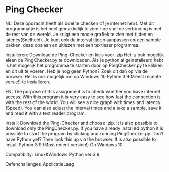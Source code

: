 # Ping Checker

NL:
Deze opdracht heeft als doel te checken of je internet hebt. Met dit programmatje is het heel gemakkelijk te zien hoe snel de verbinding is
met de rest van de wereld. Je krijgt een mooie grafiek te zien met tijden en latency(Snelheid). Je kunt ook de interval tijden aanpassen en een 
sample pakken, deze opslaan en uitlezen met een textlezer programma. 

Installeren:
Download de Ping-Checker en kies voor .zip Het is ook mogelijk aleen de PingChecker.py te downloaden. Als je python al geinstalleerd hebt
is het mogelijk het programma te starten door op PingChecker.py te klikken en dit uit te voeren.
Heb je nog geen Python? Zoek dit dan op via de browser. Het is ook mogelijk om op Windows 10 Python 3.9(Meest recente versie!) te installeren.

EN:
The purpose of this assignment is to check whether you have internet access. With this program it is very easy to see how fast the connection is
with the rest of the world. You will see a nice graph with times and latency (Speed). You can also adjust the interval times and a
take a sample, save it and read it with a text reader program.

Install:
Download the Ping-Checker and choose .zip. It is also possible to download only the PingChecker.py. If you have already installed python
it is possible to start the program by clicking and running PingChecker.py.
Don't have Python yet? Then look this up via the browser. It is also possible to install Python 3.9 (Most recent version!) On Windows 10.

Compatibilty:
Linux&Windows
Python ver:3.9

Oefenchallenges_ApplicatieLaag

